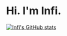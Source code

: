 # Hi. I'm Infi.  
  
[![Infi's GitHub stats](https://github-readme-stats.vercel.app/api?username=infi)](https://github.com/anuraghazra/github-readme-stats)
